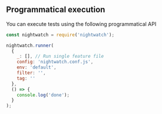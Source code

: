 ## Programmatical execution

You can execute tests using the following programmatical API

```javascript
const nightwatch = require('nightwatch');

nightwatch.runner(
  {
    _: [], // Run single feature file
    config: 'nightwatch.conf.js',
    env: 'default',
    filter: '',
    tag: ''
  },
  () => {
    console.log('done');
  }
);
```
